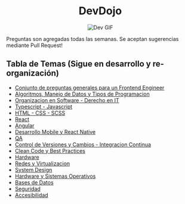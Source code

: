 <div align="center">

# DevDojo

![Dev GIF](https://i.pinimg.com/originals/a7/a8/d0/a7a8d06c754cfbbbc37e64cb118c513c.gif)

</div>

Preguntas son agregadas todas las semanas. Se aceptan sugerencias mediante Pull Request!

## Tabla de Temas (Sigue en desarrollo y re-organización)

- [Conjunto de preguntas generales para un Frontend Engineer](./PreguntasComunes.md)
- [Algoritmos, Manejo de Datos y Tipos de Programacion](./Algoritmos.md)
- [Organizacion en Software - Derecho en IT](./Organizacion.md)
- [Typescript - Javascript](./JSTS.md)
- [HTML - CSS - SCSS](./html.md)
- [React](./react.md)
- [Angular](./Angular.md)
- [Desarrollo Mobile y React Native](./DesarrolloMobile.md)
- [QA](./QA.md)
- [Control de Versiones y Cambios - Integracion Continua](./Versionado.md)
- [Clean Code y Best Practices](./CleanCode.md)
- [Hardware](./Hardware.md)
- [Redes y Virtualizacion](./RedesVirtualizacion.md)
- [System Design](./SystemDesign.md)
- [Hardware y Sistemas Operativos](./Hardware.md)
- [Bases de Datos](./BaseDatos.md)
- [Seguridad](./Seguridad.md)
- [Accesibilidad](./Accesibilidad.md)
